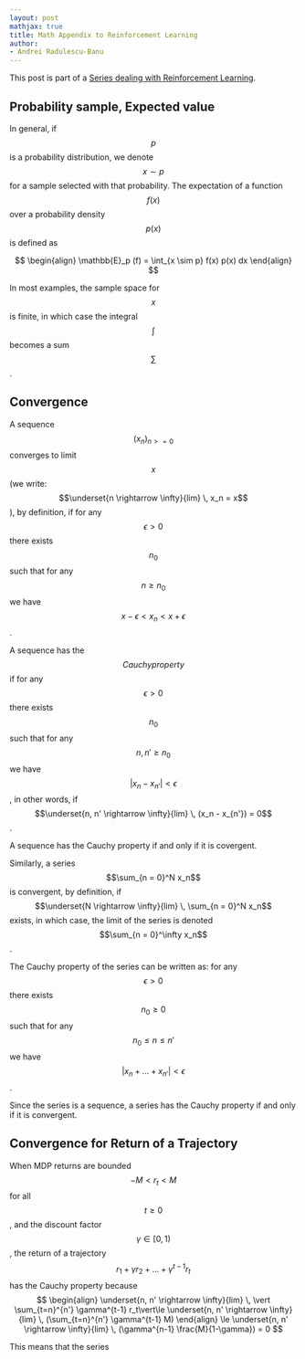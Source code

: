 ```yaml
---
layout: post
mathjax: true
title: Math Appendix to Reinforcement Learning
author:
- Andrei Radulescu-Banu
---
```


This post is part of a [Series dealing with Reinforcement Learning](/machine_learning/rl/introduction_to_reinforcement_learning).

## Probability sample, Expected value

In general, if $$p$$ is a probability distribution, we denote $$x \sim p$$ for a sample selected with that probability. The expectation of a function $$f(x)$$ over a probability density $$p(x)$$ is defined as

$$
\begin{align}
\mathbb{E}_p (f) = \int_{x \sim p} f(x) p(x) dx
\end{align}
$$

In most examples, the sample space for $$x$$ is finite, in which case the integral $$\int$$ becomes a sum $$\sum$$.

## Convergence

A sequence $$(x_n)_{n >= 0}$$ converges to limit $$x$$ (we write: $$\underset{n \rightarrow \infty}{lim} \, x_n = x$$), by definition, if for any $$\epsilon > 0$$ there exists $$n_0$$ such that for any $$n \ge n_0$$ we have $$x - \epsilon < x_n < x + \epsilon$$.

A sequence has the $$Cauchy property$$ if for any $$\epsilon > 0$$ there exists $$n_0$$ such that for any $$n, n' \ge n_0$$ we have $$\vert x_n - x_{n'} \vert \lt \epsilon$$, in other words, if $$\underset{n, n' \rightarrow \infty}{lim} \, (x_n - x_{n'}) = 0$$.

A sequence has the Cauchy property if and only if it is covergent.

Similarly, a series $$\sum_{n = 0}^N x_n$$ is convergent, by definition, if $$\underset{N \rightarrow \infty}{lim} \, \sum_{n = 0}^N x_n$$ exists, in which case, the limit of the series is denoted $$\sum_{n = 0}^\infty x_n$$.

The Cauchy property of the series can be written as: for any $$\epsilon > 0$$ there exists $$n_0 \ge 0$$ such that for any $$n_0 \le n \le n'$$ we have $$\vert x_n + ... + x_{n'} \vert \lt \epsilon$$.

Since the series is a sequence, a series has the Cauchy property if and only if it is convergent.

## Convergence for Return of a Trajectory

When MDP returns are bounded $$-M \lt r_t \lt M$$ for all $$t \ge 0$$, and the discount factor $$\gamma \in [0, 1)$$, the return of a trajectory $$r_1 + \gamma r_2 + ... + \gamma^{t-1}r_t$$ has the Cauchy property because
$$
\begin{align}
\underset{n, n' \rightarrow \infty}{lim} \, \vert \sum_{t=n}^{n'} \gamma^{t-1} r_t\vert\le  \underset{n, n' \rightarrow \infty}{lim} \, (\sum_{t=n}^{n'} \gamma^{t-1} M)
\end{align} \le \underset{n, n' \rightarrow \infty}{lim} \, (\gamma^{n-1} \frac{M}{1-\gamma}) = 0
$$

This means that the series 